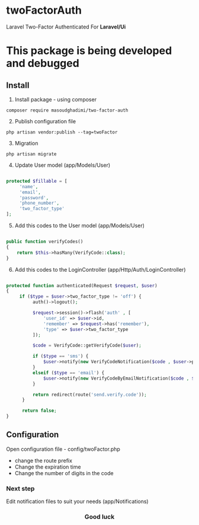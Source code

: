 # twoFactorAuth
Laravel Two-Factor Authenticated For <b>Laravel/Ui</b>


<h1>This package is being developed and debugged</h1>

<h2>Install</h2>

1) Install package - using composer

`composer require masoudghadimi/two-factor-auth`

2) Publish configuration file

`php artisan vendor:publish --tag=twoFactor`

3) Migration

`php artisan migrate`

4) Update User model (app/Models/User)

```php

protected $fillable = [
     'name',
     'email',
     'password',
     'phone_number',
     'two_factor_type'
];

```

5) Add this codes to the User model (app/Models/User)

```php

public function verifyCodes()
{
    return $this->hasMany(VerifyCode::class);
}

```

6) Add this codes to the LoginController (app/Http/Auth/LoginController)

```php

protected function authenticated(Request $request, $user)
{
     if ($type = $user->two_factor_type != 'off') {
          auth()->logout();

          $request->session()->flash('auth' , [
              'user_id' => $user->id,
              'remember' => $request->has('remember'),
              'type' => $user->two_factor_type
          ]);

          $code = VerifyCode::getVerifyCode($user);

          if ($type == 'sms') {
              $user->notify(new VerifyCodeNotification($code , $user->phone_number));
          }
          elseif ($type == 'email') {
              $user->notify(new VerifyCodeByEmailNotification($code , $user->email));
          }

          return redirect(route('send.verify.code'));
      }

      return false;
}

```

<h2>Configuration</h2>

Open configuration file - config/twoFactor.php

- change the route prefix
- Change the expiration time
- Change the number of digits in the code

<h3>Next step</h3>

Edit notification files to suit your needs (app/Notifications)

<h3 align="center">Good luck</h3>
